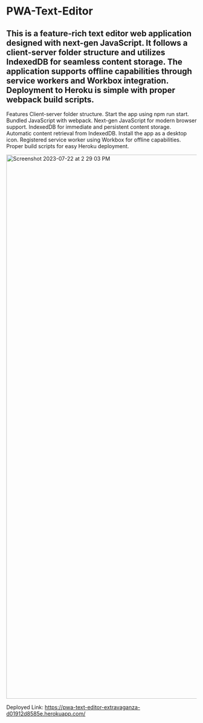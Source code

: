 # PWA-Text-Editor
## This is a feature-rich text editor web application designed with next-gen JavaScript. It follows a client-server folder structure and utilizes IndexedDB for seamless content storage. The application supports offline capabilities through service workers and Workbox integration. Deployment to Heroku is simple with proper webpack build scripts.

Features
Client-server folder structure.
Start the app using npm run start.
Bundled JavaScript with webpack.
Next-gen JavaScript for modern browser support.
IndexedDB for immediate and persistent content storage.
Automatic content retrieval from IndexedDB.
Install the app as a desktop icon.
Registered service worker using Workbox for offline capabilities.
Proper build scripts for easy Heroku deployment.

<img width="1440" alt="Screenshot 2023-07-22 at 2 29 03 PM" src="https://github.com/cameronoberlies/PWA-Text-Editor/assets/123196319/f8038770-3801-4ca8-826b-5d9b23cfd466">

Deployed Link: https://pwa-text-editor-extravaganza-d01912d8585e.herokuapp.com/


